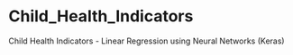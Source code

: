 # Child_Health_Indicators
Child Health Indicators - Linear Regression using Neural Networks (Keras)
